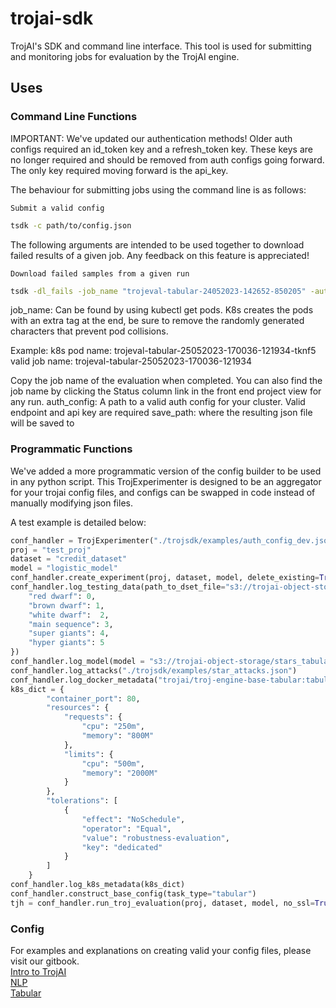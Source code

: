 # trojai-sdk

TrojAI's SDK and command line interface. This tool is used for submitting and monitoring jobs for evaluation by the TrojAI engine.

## Uses

### Command Line Functions
IMPORTANT: We've updated our authentication methods! Older auth configs required an id_token key and a refresh_token key. These keys are no longer required and should be removed from auth configs going forward. The only key required moving forward is the api_key. 

The behaviour for submitting jobs using the command line is as follows:

`Submit a valid config`
```bash
tsdk -c path/to/config.json
```
The following arguments are intended to be used together to download failed results of a given job. Any feedback on this feature is appreciated!


`Download failed samples from a given run`
```bash
tsdk -dl_fails -job_name "trojeval-tabular-24052023-142652-850205" -auth_config ".\trojsdk\examples\auth_config_dev.json" -save_path "./failed_samples.json"
```

job_name: Can be found by using kubectl get pods. K8s creates the pods with an extra tag at the end, be sure to remove the randomly generated characters that prevent pod collisions.

Example:
k8s pod name: trojeval-tabular-25052023-170036-121934-tknf5
valid job name: trojeval-tabular-25052023-170036-121934


Copy the job name of the evaluation when completed. You can also find the job name by clicking the Status column link in the front end project view for any run. 
auth_config: A path to a valid auth config for your cluster. Valid endpoint and api key are required
save_path: where the resulting json file will be saved to

### Programmatic Functions
We've added a more programmatic version of the config builder to be used in any python script. 
This TrojExperimenter is designed to be an aggregator for your trojai config files, and configs can be swapped in code instead of manually modifying json files.

A test example is detailed below:
```python
conf_handler = TrojExperimenter("./trojsdk/examples/auth_config_dev.json")
proj = "test_proj"
dataset = "credit_dataset"
model = "logistic_model"
conf_handler.create_experiment(proj, dataset, model, delete_existing=True)
conf_handler.log_testing_data(path_to_dset_file="s3://trojai-object-storage/stars_tabular/stars_validation.csv", label_column="Type", classes_dictionary= {
    "red dwarf": 0,
    "brown dwarf": 1,
    "white dwarf":  2,
    "main sequence": 3,
    "super giants": 4,
    "hyper giants": 5
})
conf_handler.log_model(model = "s3://trojai-object-storage/stars_tabular/StarKNNPipe.pkl", model_wrapper_file = "s3://trojai-object-storage/stars_tabular/StarKNNWrapper.py")
conf_handler.log_attacks("./trojsdk/examples/star_attacks.json")
conf_handler.log_docker_metadata("trojai/troj-engine-base-tabular:tabular-dev-latest", "trojaicreds", "IfNotPresent")
k8s_dict = {
        "container_port": 80,
        "resources": {
            "requests": {
                "cpu": "250m",
                "memory": "800M"
            },
            "limits": {
                "cpu": "500m",
                "memory": "2000M"
            }
        },
        "tolerations": [
            {
                "effect": "NoSchedule",
                "operator": "Equal",
                "value": "robustness-evaluation",
                "key": "dedicated"
            }
        ]
    }
conf_handler.log_k8s_metadata(k8s_dict)
conf_handler.construct_base_config(task_type="tabular")
tjh = conf_handler.run_troj_evaluation(proj, dataset, model, no_ssl=True)
```

### Config
For examples and explanations on creating valid your config files, please visit our gitbook.
<br/>[Intro to TrojAI](https://trojai.gitbook.io/trojai/)
<br/>[NLP](https://trojai.gitbook.io/trojai/nlp/configuring-your-nlp-evaluation)
<br/>[Tabular](https://trojai.gitbook.io/trojai/tabular/configuring-your-tabular-evaluation)
